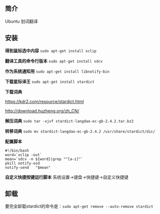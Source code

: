 ## 简介
Ubuntu 划词翻译

## 安装

**得到鼠标选中内容**
`sudo apt-get install xclip`

**翻译工具的命令行版本**
`sudo apt-get install sdcv`

**作为系统通知用**
`sudo apt-get install libnotify-bin`

**下载星际译王**
`sudo apt-get install stardict`

**下载词典**

https://kdr2.com/resource/stardict.html

http://download.huzheng.org/zh_CN/

**解压词典**
`sudo tar -xjvf stardict-langdao-ec-gb-2.4.2.tar.bz2`

**转移词典**
`sudo mv stardict-langdao-ec-gb-2.4.2 /usr/share/stardict/dic/`

**配置脚本**
```
#!/bin/bash
word=`xclip -out`
mean=`sdcv -n ${word}|grep "^[a-z]"`
pkill notify-osd
notify-send   "$mean"
```

**自定义快捷按键运行脚本**
系统设置->键盘->快捷键->自定义快捷键

## 卸载
要完全卸载stardict的命令是：`sudo apt-get remove --auto-remove stardict`
